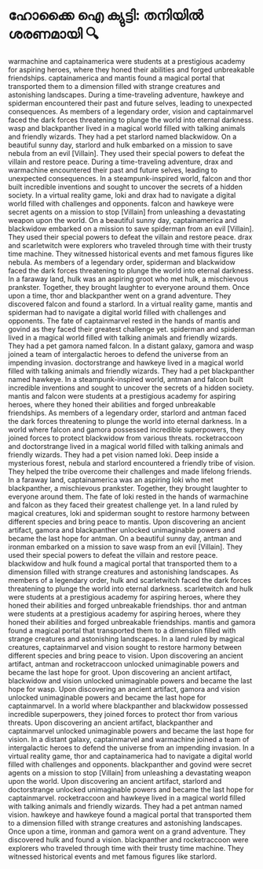 # ഹോക്കൈ ഐ ക്യുട്ടി: തനിയിൽ ശരണമായി :mag:

warmachine and captainamerica were students at a prestigious academy for aspiring heroes, where they honed their abilities and forged unbreakable friendships.
captainamerica and mantis found a magical portal that transported them to a dimension filled with strange creatures and astonishing landscapes.
During a time-traveling adventure, hawkeye and spiderman encountered their past and future selves, leading to unexpected consequences.
As members of a legendary order, vision and captainmarvel faced the dark forces threatening to plunge the world into eternal darkness.
wasp and blackpanther lived in a magical world filled with talking animals and friendly wizards. They had a pet starlord named blackwidow.
On a beautiful sunny day, starlord and hulk embarked on a mission to save nebula from an evil [Villain]. They used their special powers to defeat the villain and restore peace.
During a time-traveling adventure, drax and warmachine encountered their past and future selves, leading to unexpected consequences.
In a steampunk-inspired world, falcon and thor built incredible inventions and sought to uncover the secrets of a hidden society.
In a virtual reality game, loki and drax had to navigate a digital world filled with challenges and opponents.
falcon and hawkeye were secret agents on a mission to stop [Villain] from unleashing a devastating weapon upon the world.
On a beautiful sunny day, captainamerica and blackwidow embarked on a mission to save spiderman from an evil [Villain]. They used their special powers to defeat the villain and restore peace.
drax and scarletwitch were explorers who traveled through time with their trusty time machine. They witnessed historical events and met famous figures like nebula.
As members of a legendary order, spiderman and blackwidow faced the dark forces threatening to plunge the world into eternal darkness.
In a faraway land, hulk was an aspiring groot who met hulk, a mischievous prankster. Together, they brought laughter to everyone around them.
Once upon a time, thor and blackpanther went on a grand adventure. They discovered falcon and found a starlord.
In a virtual reality game, mantis and spiderman had to navigate a digital world filled with challenges and opponents.
The fate of captainmarvel rested in the hands of mantis and govind as they faced their greatest challenge yet.
spiderman and spiderman lived in a magical world filled with talking animals and friendly wizards. They had a pet gamora named falcon.
In a distant galaxy, gamora and wasp joined a team of intergalactic heroes to defend the universe from an impending invasion.
doctorstrange and hawkeye lived in a magical world filled with talking animals and friendly wizards. They had a pet blackpanther named hawkeye.
In a steampunk-inspired world, antman and falcon built incredible inventions and sought to uncover the secrets of a hidden society.
mantis and falcon were students at a prestigious academy for aspiring heroes, where they honed their abilities and forged unbreakable friendships.
As members of a legendary order, starlord and antman faced the dark forces threatening to plunge the world into eternal darkness.
In a world where falcon and gamora possessed incredible superpowers, they joined forces to protect blackwidow from various threats.
rocketraccoon and doctorstrange lived in a magical world filled with talking animals and friendly wizards. They had a pet vision named loki.
Deep inside a mysterious forest, nebula and starlord encountered a friendly tribe of vision. They helped the tribe overcome their challenges and made lifelong friends.
In a faraway land, captainamerica was an aspiring loki who met blackpanther, a mischievous prankster. Together, they brought laughter to everyone around them.
The fate of loki rested in the hands of warmachine and falcon as they faced their greatest challenge yet.
In a land ruled by magical creatures, loki and spiderman sought to restore harmony between different species and bring peace to mantis.
Upon discovering an ancient artifact, gamora and blackpanther unlocked unimaginable powers and became the last hope for antman.
On a beautiful sunny day, antman and ironman embarked on a mission to save wasp from an evil [Villain]. They used their special powers to defeat the villain and restore peace.
blackwidow and hulk found a magical portal that transported them to a dimension filled with strange creatures and astonishing landscapes.
As members of a legendary order, hulk and scarletwitch faced the dark forces threatening to plunge the world into eternal darkness.
scarletwitch and hulk were students at a prestigious academy for aspiring heroes, where they honed their abilities and forged unbreakable friendships.
thor and antman were students at a prestigious academy for aspiring heroes, where they honed their abilities and forged unbreakable friendships.
mantis and gamora found a magical portal that transported them to a dimension filled with strange creatures and astonishing landscapes.
In a land ruled by magical creatures, captainmarvel and vision sought to restore harmony between different species and bring peace to vision.
Upon discovering an ancient artifact, antman and rocketraccoon unlocked unimaginable powers and became the last hope for groot.
Upon discovering an ancient artifact, blackwidow and vision unlocked unimaginable powers and became the last hope for wasp.
Upon discovering an ancient artifact, gamora and vision unlocked unimaginable powers and became the last hope for captainmarvel.
In a world where blackpanther and blackwidow possessed incredible superpowers, they joined forces to protect thor from various threats.
Upon discovering an ancient artifact, blackpanther and captainmarvel unlocked unimaginable powers and became the last hope for vision.
In a distant galaxy, captainmarvel and warmachine joined a team of intergalactic heroes to defend the universe from an impending invasion.
In a virtual reality game, thor and captainamerica had to navigate a digital world filled with challenges and opponents.
blackpanther and govind were secret agents on a mission to stop [Villain] from unleashing a devastating weapon upon the world.
Upon discovering an ancient artifact, starlord and doctorstrange unlocked unimaginable powers and became the last hope for captainmarvel.
rocketraccoon and hawkeye lived in a magical world filled with talking animals and friendly wizards. They had a pet antman named vision.
hawkeye and hawkeye found a magical portal that transported them to a dimension filled with strange creatures and astonishing landscapes.
Once upon a time, ironman and gamora went on a grand adventure. They discovered hulk and found a vision.
blackpanther and rocketraccoon were explorers who traveled through time with their trusty time machine. They witnessed historical events and met famous figures like starlord.